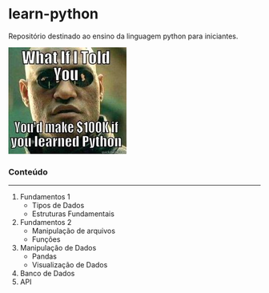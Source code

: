 # learn-python

Repositório destinado ao ensino da linguagem python para iniciantes.

<img src="imgs/python.jpg" style="max-width:1000px; "/>


### Conteúdo
---
1. Fundamentos 1
    - Tipos de Dados
    - Estruturas Fundamentais
2. Fundamentos 2
    - Manipulação de arquivos
    - Funções
3. Manipulação de Dados
    - Pandas
    - Visualização de Dados
4. Banco de Dados
5. API

